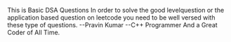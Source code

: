 This is Basic DSA Questions In order to solve the good levelquestion or the application based question on leetcode you need to be well versed with these type of questions.
--Pravin Kumar 
--C++ Programmer And a Great Coder of All Time.
